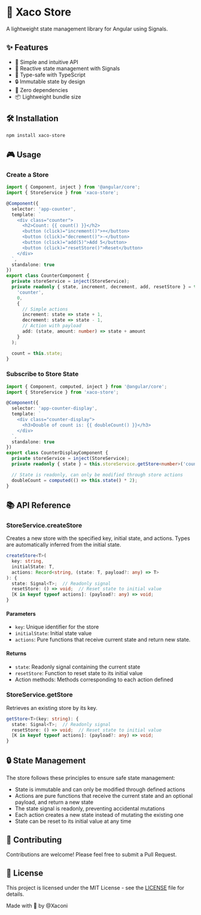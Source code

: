 # 🚀 Xaco Store

A lightweight state management library for Angular using Signals.

## ✨ Features

- 🎯 Simple and intuitive API
- 🔄 Reactive state management with Signals
- 🎨 Type-safe with TypeScript
- 🔒 Immutable state by design
- 🚀 Zero dependencies
- 📦 Lightweight bundle size

## 🛠️ Installation

```bash
npm install xaco-store
```

## 🎮 Usage

### Create a Store

```typescript
import { Component, inject } from '@angular/core';
import { StoreService } from 'xaco-store';

@Component({
  selector: 'app-counter',
  template: `
    <div class="counter">
      <h2>Count: {{ count() }}</h2>
      <button (click)="increment()">+</button>
      <button (click)="decrement()">-</button>
      <button (click)="add(5)">Add 5</button>
      <button (click)="resetStore()">Reset</button>
    </div>
  `,
  standalone: true
})
export class CounterComponent {
  private storeService = inject(StoreService);
  private readonly { state, increment, decrement, add, resetStore } = this.storeService.createStore<number>(
    'counter',
    0,
    {
      // Simple actions
      increment: state => state + 1,
      decrement: state => state - 1,
      // Action with payload
      add: (state, amount: number) => state + amount
    }
  );

  count = this.state;
}
```

### Subscribe to Store State

```typescript
import { Component, computed, inject } from '@angular/core';
import { StoreService } from 'xaco-store';

@Component({
  selector: 'app-counter-display',
  template: `
    <div class="counter-display">
      <h3>Double of count is: {{ doubleCount() }}</h3>
    </div>
  `,
  standalone: true
})
export class CounterDisplayComponent {
  private storeService = inject(StoreService);
  private readonly { state } = this.storeService.getStore<number>('counter');

  // State is readonly, can only be modified through store actions
  doubleCount = computed(() => this.state() * 2);
}
```

## 📚 API Reference

### StoreService.createStore

Creates a new store with the specified key, initial state, and actions. Types are automatically inferred from the initial state.

```typescript
createStore<T>(
  key: string,
  initialState: T,
  actions: Record<string, (state: T, payload?: any) => T>
): {
  state: Signal<T>;  // Readonly signal
  resetStore: () => void;  // Reset state to initial value
  [K in keyof typeof actions]: (payload?: any) => void;
}
```

#### Parameters

- `key`: Unique identifier for the store
- `initialState`: Initial state value
- `actions`: Pure functions that receive current state and return new state.

#### Returns

- `state`: Readonly signal containing the current state
- `resetStore`: Function to reset state to its initial value
- Action methods: Methods corresponding to each action defined

### StoreService.getStore

Retrieves an existing store by its key.

```typescript
getStore<T>(key: string): {
  state: Signal<T>;  // Readonly signal
  resetStore: () => void;  // Reset state to initial value
  [K in keyof typeof actions]: (payload?: any) => void;
}
```

## 🔒 State Management

The store follows these principles to ensure safe state management:

- State is immutable and can only be modified through defined actions
- Actions are pure functions that receive the current state and an optional payload, and return a new state
- The state signal is readonly, preventing accidental mutations
- Each action creates a new state instead of mutating the existing one
- State can be reset to its initial value at any time

## 🤝 Contributing

Contributions are welcome! Please feel free to submit a Pull Request.

## 📄 License

This project is licensed under the MIT License - see the [LICENSE](LICENSE) file for details.

Made with 💖 by @Xaconi

